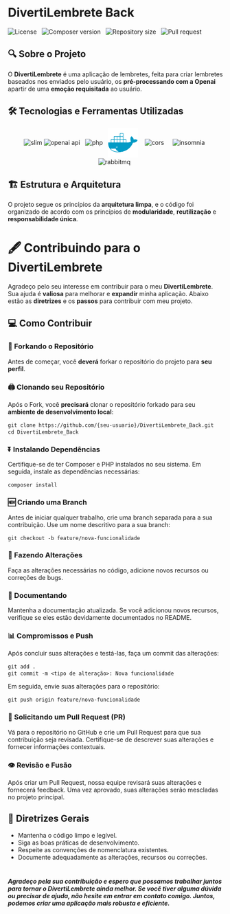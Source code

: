 <h1 justify='center'>
  DivertiLembrete Back
</h1>

![License](https://img.shields.io/static/v1?label=license&message=MIT&color=orange) &nbsp;
![Composer version](https://img.shields.io/static/v1?label=composer&message=v2.7.7&color=yellow) &nbsp;
![Repository size](https://img.shields.io/github/repo-size/bush1D3v/DivertiLembrete_Back?color=blue) &nbsp;
![Pull request](https://img.shields.io/static/v1?label=PR&message=welcome&color=green)

## 🔍 Sobre o Projeto

O **DivertiLembrete** é uma aplicação de lembretes, feita para criar lembretes baseados nos enviados pelo usuário, os **pré-processando com a Openai** apartir de uma **emoção requisitada** ao usuário.

## 🛠️ Tecnologias e Ferramentas Utilizadas

<div align='center'>
   <img align='center' height='50' width='50' title='Slim' alt='slim' src='https://github.com/user-attachments/assets/1dd6e453-3ce4-44ea-ae54-85e35c636813' />
   <img align='center' height='55' width='55' title='Openai API' alt='openai api' src='https://github.com/user-attachments/assets/5726c1a7-ac47-42e3-aec1-47b2a50aec2b' /> &nbsp;
   <img align='center' height='55' width='55' title='PHP' alt='php' src='https://github.com/user-attachments/assets/3cd70f99-efb4-49e2-9dd9-eb9640f40c11' />&nbsp;&nbsp;
   <img align='center' height='70' width='70' title='Docker' alt='docker' src='https://github.com/devicons/devicon/blob/master/icons/docker/docker-plain.svg' />&nbsp;&nbsp;&nbsp;
   <img align='center' height='50' width='50' title='Cors' alt='cors' src='https://github.com/bush1D3v/101acessorios_api/assets/133554156/3b4cccec-065e-428a-a663-1c5939404c1a' /> &nbsp;&nbsp;&nbsp;
   <img align='center' height='48' width='48' title='Insomnia' alt='insomnia' src='https://github.com/bush1D3v/my_portfolio/assets/133554156/75a3fffd-792e-4250-8ef5-2abb615e38a0' /> &nbsp;
   <img align='center' height='48' width='48' title='RabbitMQ' alt='rabbitmq' src='https://github.com/user-attachments/assets/3ee36923-d3e0-44bc-a11c-8ca71fbbc001' /> &nbsp;
</div>

## 🏗 Estrutura e Arquitetura

O projeto segue os princípios da **arquitetura limpa**, e o código foi organizado de acordo com os princípios de **modularidade**, **reutilização** e **responsabilidade única**.

# 🖋️ Contribuindo para o DivertiLembrete

Agradeço pelo seu interesse em contribuir para o meu **DivertiLembrete**. Sua ajuda é **valiosa** para melhorar e **expandir** minha aplicação. Abaixo estão as **diretrizes** e os **passos** para contribuir com meu projeto.

## 💻 Como Contribuir

### 🌳 Forkando o Repositório

Antes de começar, você **deverá** forkar o repositório do projeto para **seu perfil**.

### 🖨 Clonando seu Repositório

Após o Fork, você **precisará** clonar o repositório forkado para seu **ambiente de desenvolvimento local**:

```
git clone https://github.com/{seu-usuario}/DivertiLembrete_Back.git
cd DivertiLembrete_Back
```

### ⏬ Instalando Dependências

Certifique-se de ter Composer e PHP instalados no seu sistema. Em seguida, instale as dependências necessárias:

```
composer install
```


### 🆕 Criando uma Branch

Antes de iniciar qualquer trabalho, crie uma branch separada para a sua contribuição. Use um nome descritivo para a sua branch:

```
git checkout -b feature/nova-funcionalidade
```

### 🔨 Fazendo Alterações

Faça as alterações necessárias no código, adicione novos recursos ou correções de bugs.

### 📝 Documentando

Mantenha a documentação atualizada. Se você adicionou novos recursos, verifique se eles estão devidamente documentados no README.

### 📊 Compromissos e Push

Após concluir suas alterações e testá-las, faça um commit das alterações:

```
git add .
git commit -m <tipo de alteração>: Nova funcionalidade
```

Em seguida, envie suas alterações para o repositório:

```
git push origin feature/nova-funcionalidade
```

### 📨 Solicitando um Pull Request (PR)

Vá para o repositório no GitHub e crie um Pull Request para que sua contribuição seja revisada. Certifique-se de descrever suas alterações e fornecer informações contextuais.

### 👁 Revisão e Fusão

Após criar um Pull Request, nossa equipe revisará suas alterações e fornecerá feedback. Uma vez aprovado, suas alterações serão mescladas no projeto principal.

## 💼 Diretrizes Gerais

- Mantenha o código limpo e legível.
- Siga as boas práticas de desenvolvimento.
- Respeite as convenções de nomenclatura existentes.
- Documente adequadamente as alterações, recursos ou correções.

#

**_Agradeço pela sua contribuição e espero que possamos trabalhar juntos para tornar o DivertiLembrete ainda melhor. Se você tiver alguma dúvida ou precisar de ajuda, não hesite em entrar em contato comigo. Juntos, podemos criar uma aplicação mais robusta e eficiente._**
